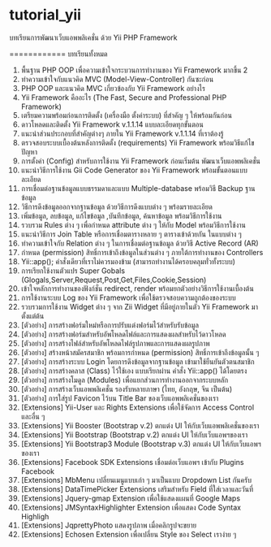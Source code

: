 tutorial_yii
============

บทเรียนการพัฒนาเว็บแอพพลิเคชั่น ด้วย Yii PHP Framework

============
บทเรียนทั้งหมด
1.	พื้นฐาน PHP OOP เพื่อความเข้าใจกระบวนการทำงานของ Yii Framework มากขึ้น
2
2.	ทำความเข้าใจกับแนวคิด MVC (Model-View-Controller) กันซะก่อน<br>
3.	PHP OOP และแนวคิด MVC เกี่ยวข้องกับ Yii Framework อย่างไร <br>
4.	Yii Framework คืออะไร (The Fast, Secure and Professional PHP Framework)
5.	เตรียมความพร้อมก่อนการติดตั้ง (เครื่องมือ ตั้งค่าระบบ) ที่สำคัญ ๆ ให้พร้อมกันก่อน
6.	ดาวโหลดและติดตั้ง Yii Framework v.1.1.14 แบบละเอียดทุกขั้นตอน
7.	แนะนำส่วนประกอบที่สำคัญต่างๆ ภายใน Yii Framework v.1.1.14 ที่เราต้องรู้
8.	ตรวจสอบระบบเบื้องต้นหลังการติดตั้ง (requirements) Yii Framework พร้อมวิธีแก้ไขปัญหา
9.	การตั้งค่า (Config) สำหรับการใช้งาน Yii Framework ก่อนเริ่มต้น พัฒนาเว็บแอพพลิเคชั่น
10.	แนะนำวิธีการใช้งาน Gii Code Generator ของ Yii Framework พร้อมขั้นตอนแบบละเอียด
11.	การเชื่อมต่อฐานข้อมูลแบบธรรมดาและแบบ Multiple-database พร้อมวิธี Backup ฐานข้อมูล
12.	วิธีการดึงข้อมูลออกจากฐานข้อมูล ด้วยวิธีการดึงแบบต่าง ๆ  พร้อมรายละเอียด
13.	เพิ่มข้อมูล, ลบข้อมูล, แก้ไขข้อมูล ,บันทึกข้อมูล, ค้นหาข้อมูล พร้อมวิธีการใช้งาน
14.	รวบรวม Rules ต่าง ๆ เพื่อกำหนด attribute ต่าง ๆ ให้กับ Model พร้อมวิธีการใช้งาน
15.	แนะนำวิธีการ Join Table หรือการเชื่อมตารางหลาย ๆ ตารางเข้าด้วยกัน ในแบบต่าง ๆ 
16.	ทำความเข้าใจกับ Relation ต่าง ๆ ในการเชื่อมต่อฐานข้อมูล ด้วยวิธี Active Record (AR)
17.	กำหนด (permission) สิทธิ์การเข้าถึงข้อมูลในส่วนต่าง ๆ ภายใต้การทำงานของ Controllers
18.	Yii::app(); คำสั่งเดียวที่เราไม่ควรมองข้าม (สามารถทำงานได้ครอบคลุมทั่วทั้งระบบ)
19.	การเรียกใช้งานตัวแปร Super Gobals (Glogals,Server,Request,Post,Get,Files,Cookie,Session)
20.	เข้าใจหลักการทำงานของฟังก์ชั่น redirect, render พร้อมยกตัวอย่างวิธีการใช้งานเบื้องต้น
21.	การใช้งานระบบ Log ของ Yii Framework เพื่อใช้ตรวจสอบความถูกต้องของระบบ
22.	รวบรวมการใช้งาน Widget ต่าง ๆ จาก Zii Widget ที่มีอยู่ภายในตัว Yii Framework มาตั้งแต่ต้น  
23.	[ตัวอย่าง] การสร้างฟอร์มใหม่หรือการปรับแต่งฟอร์มไว้สำหรับรับข้อมูล
24.	[ตัวอย่าง] การสร้างฟอร์มสำหรับอัพโหลดไฟล์และการแสดงผลสำหรับไว้ดาวโหลด
25.	[ตัวอย่าง] การสร้างไฟล์สำหรับอัพโหลดไฟล์รูปภาพและการแสดงผลรูปภาพ
26.	[ตัวอย่าง] สร้างหน้าสมัครสมาชิก พร้อมการกำหนด (permission) สิทธิ์การเข้าถึงข้อมูลนั้น ๆ
27.	[ตัวอย่าง] การสร้างระบบ Login โดยการดึงข้อมูลจากฐานข้อมูล เข้ามาใช้ยืนยันตัวตนสมาชิก
28.	[ตัวอย่าง] การสร้างคลาส (Class) ไว้ใช้เอง แบบเรียกผ่าน คำสั่ง Yii::app() ได้โดยตรง
29.	[ตัวอย่าง] การสร้างโมดูล (Modules) เพื่อแยกส่วนการทำงานออกจากระบบหลัก
30.	[ตัวอย่าง] การสร้างเว็บแอพพลิเคชั่น รองรับหลายภาษา (ไทย, อังกฤษ, จีน เป็นต้น)
31.	[ตัวอย่าง] การใส่รูป Favicon ไว้บน Title Bar ของเว็บแอพพลิเคชั่นของเรา
32.	[Extensions] Yii-User และ Rights Extensions เพื่อใช้จัดการ Access Control และอื่น ๆ
33.	[Extensions] Yii Booster (Bootstrap v.2) ตกแต่ง UI ให้กับเว็บแอพพลิเคชั่นของเรา
34.	[Extensions] Yii Bootstrap (Bootstrap v.2) ตกแต่ง UI ให้กับเว็บแอพฯของเรา
35.	[Extensions] Yii Bootstrap3 Module (Bootstrap v.3) ตกแต่ง UI ให้กับเว็บแอพฯของเรา
36.	[Extensions] Facebook SDK Extensions เชื่อมต่อเว็บแอพฯ เข้ากับ Plugins Facebook
37.	[Extensions] MbMenu เปลี่ยนเมนูแบบเก่า ๆ มาเป็นแบบ Dropdown List กันครับ
38.	[Extensions] DataTimePicker Extensions เสริมสำหรับ Field ที่ใส่เวลาและวันที่ 
39.	[Extensions] Jquery-gmap Extension เพื่อใช้แสดงแผนที่ Google Maps 
40.	[Extensions] JMSyntaxHighlighter Extension เพื่อแสดง Code Syntax Highligh 
41.	[Extensions] JqprettyPhoto แสดงรูปภาพ เมื่อคลิกรูปจะขยาย 
42.	[Extensions] Echosen Extension เพื่อเปลี่ยน Style ของ Select เราง่าย ๆ

